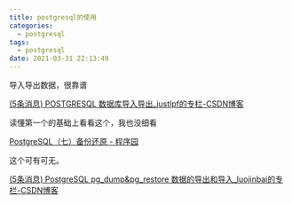 ```yaml
---
title: postgresql的使用
categories:
  - postgresql
tags:
  - postgresql
date: 2021-03-31 22:13:49
---
```


导入导出数据，很靠谱

[(5条消息) POSTGRESQL 数据库导入导出_justlpf的专栏-CSDN博客](https://blog.csdn.net/justlpf/article/details/91789787)



读懂第一个的基础上看看这个，我也没细看

[PostgreSQL（七）备份还原 - 程序园](http://www.voidcn.com/article/p-byjmvxxs-bqu.html)



这个可有可无。

[(5条消息) PostgreSQL pg_dump&pg_restore 数据的导出和导入_luojinbai的专栏-CSDN博客](https://blog.csdn.net/luojinbai/article/details/43407947)